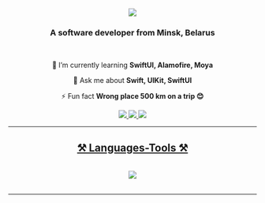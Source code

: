 <h1 align="center">
    <img src="https://readme-typing-svg.herokuapp.com/?font=Righteous&size=35&center=true&vCenter=true&width=500&height=70&duration=4000&lines=Hi+There!+👋;+I'm+Dima!;" />
</h1>

<h3 align="center">A software developer from Minsk, Belarus </h3>

<br/>

<div align="center">
 
 🌱 I’m currently learning **SwiftUI, Alamofire, Moya**

💬 Ask me about **Swift, UIKit, SwiftUI**

⚡ Fun fact **Wrong place 500 km on a trip 😊**

 </div>
 
<div align="center"> 
    
  <a href="mailto:myattention15@gmail.com">
    <img src="https://img.shields.io/badge/Gmail-333333?style=for-the-badge&logo=gmail&logoColor=red" />
  </a>
  </a>
    <a href="https://t.me/@plskdlnn" target="_blank">
    <img src="https://img.shields.io/badge/Telegram-123?style=for-the-badge&logo=telegram&logoColor=blue" />
  </a>
  <a href="https://linkedin.com/" target="_blank">
    <img src="https://img.shields.io/badge/LinkedIn-0077B5?style=for-the-badge&logo=linkedin&logoColor=white" target="_blank" />
</div>

 <hr/>
 
<h2 align="center">⚒️ Languages-Tools ⚒️</h2>
<br/>
<div align="center">
    <img src="https://skillicons.dev/icons?i=swift,c,github,git" />
<br>
</div>

<br/>

<hr/>

